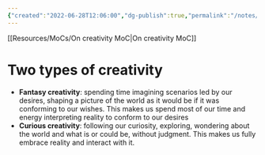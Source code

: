 ```yaml
---
{"created":"2022-06-28T12:06:00","dg-publish":true,"permalink":"/notes/two-types-of-creativity/","dgPassFrontmatter":true,"updated":"2024-12-22T16:23:49.317+01:00"}
---
```


[[Resources/MoCs/On creativity MoC\|On creativity MoC]]
# Two types of creativity
- **Fantasy creativity**: spending time imagining scenarios led by our desires, shaping a picture of the world as it would be if it was conforming to our wishes. This makes us spend most of our time and energy interpreting reality to conform to our desires
- **Curious creativity**: following our curiosity, exploring, wondering about the world and what is or could be, without judgment. This makes us fully embrace reality and interact with it.